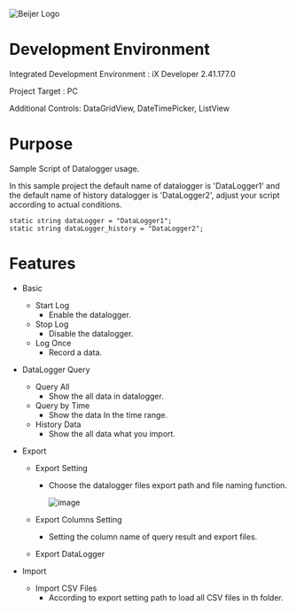 ![Beijer Logo](https://mb.cision.com/Public/668/logo/80ef19c951201062_org.jpg)

# Development Environment

Integrated Development Environment :  iX Developer 2.41.177.0

Project Target : PC

Additional Controls: DataGridView, DateTimePicker, ListView

# Purpose

Sample Script of Datalogger usage. 

In this sample project the default name of datalogger is 'DataLogger1' and the default name of  history datalogger is 'DataLogger2', adjust your script according to actual conditions.

```
static string dataLogger = "DataLogger1";
static string dataLogger_history = "DataLogger2";
```



# Features

- Basic

  - Start Log
    - Enable the datalogger.
  - Stop Log
    - Disable the datalogger.
  - Log Once
    - Record a data.

- DataLogger Query

  - Query All
    - Show the all data in datalogger.
  - Query by Time
    - Show the data In the time range.
  - History Data
    - Show the all data what you import.

- Export 

  - Export Setting

    - Choose the datalogger files export path and file naming function.

      ![image](<https://github.com/BeijerTS/git-example/blob/master/WinCE/picture/exportsetting_x2pro.png>)

  - Export Columns Setting

    - Setting the column name of query result and export files.

  - Export DataLogger

- Import

  - Import CSV Files
    - According to export setting path to load all CSV files in th folder.

